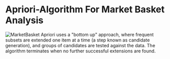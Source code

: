 # Apriori-Algorithm For Market Basket Analysis
![MarketBasket](https://user-images.githubusercontent.com/42936626/103854640-f6df8800-50d6-11eb-80a4-9fd55574cf95.jpg)
Apriori uses a "bottom up" approach, where frequent subsets are extended one item at a time (a step known as candidate generation), and groups of candidates are tested against the data. The algorithm terminates when no further successful extensions are found.

